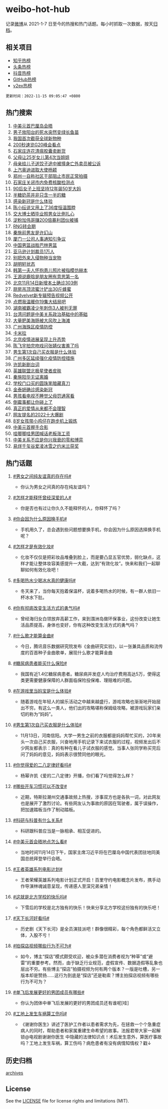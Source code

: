 # weibo-hot-hub

记录[微博](https://www.weibo.com)从 2021-1-7 日至今的热搜和热门话题。每小时抓取一次数据，按天[归档](archives)。

## 相关项目

- [知乎热榜](https://github.com/lonnyzhang423/zhihu-hot-hub)
- [头条热榜](https://github.com/lonnyzhang423/toutiao-hot-hub)
- [抖音热榜](https://github.com/lonnyzhang423/douyin-hot-hub)
- [GitHub热榜](https://github.com/lonnyzhang423/github-hot-hub)
- [v2ex热榜](https://github.com/lonnyzhang423/v2ex-hot-hub)


`更新时间：2022-11-15 09:05:47 +0800`

## 热门搜索

1. [中美元首巴厘岛会晤](https://m.weibo.cn/search?containerid=100103type%3D1%26t%3D10%26q%3D%23%E4%B8%AD%E7%BE%8E%E5%85%83%E9%A6%96%E5%B7%B4%E5%8E%98%E5%B2%9B%E4%BC%9A%E6%99%A4%23&stream_entry_id=51&isnewpage=1&extparam=seat%3D1%26cate%3D10103%26pos%3D0%26dgr%3D0%26filter_type%3Drealtimehot%26c_type%3D51%26display_time%3D1668474345%26pre_seqid%3D1668474345534011160281&luicode=10000011&lfid=106003type%253D25%2526t%253D3%2526disable_hot%253D1%2526filter_type%253Drealtimehot)
1. [男子放阳台的死水突然变绿长鱼苗](https://m.weibo.cn/search?containerid=100103type%3D1%26t%3D10%26q%3D%23%E7%94%B7%E5%AD%90%E6%94%BE%E9%98%B3%E5%8F%B0%E7%9A%84%E6%AD%BB%E6%B0%B4%E7%AA%81%E7%84%B6%E5%8F%98%E7%BB%BF%E9%95%BF%E9%B1%BC%E8%8B%97%23&stream_entry_id=31&isnewpage=1&extparam=seat%3D1%26lcate%3D5001%26filter_type%3Drealtimehot%26dgr%3D0%26c_type%3D31%26q%3D%2523%25E7%2594%25B7%25E5%25AD%2590%25E6%2594%25BE%25E9%2598%25B3%25E5%258F%25B0%25E7%259A%2584%25E6%25AD%25BB%25E6%25B0%25B4%25E7%25AA%2581%25E7%2584%25B6%25E5%258F%2598%25E7%25BB%25BF%25E9%2595%25BF%25E9%25B1%25BC%25E8%258B%2597%2523%26cate%3D5001%26pos%3D0%26band_rank%3D1%26flag%3D1%26realpos%3D1%26display_time%3D1668474345%26pre_seqid%3D1668474345534011160281&luicode=10000011&lfid=106003type%253D25%2526t%253D3%2526disable_hot%253D1%2526filter_type%253Drealtimehot)
1. [我国首次截获全球新物种](https://m.weibo.cn/search?containerid=100103type%3D1%26t%3D10%26q%3D%23%E6%88%91%E5%9B%BD%E9%A6%96%E6%AC%A1%E6%88%AA%E8%8E%B7%E5%85%A8%E7%90%83%E6%96%B0%E7%89%A9%E7%A7%8D%23&stream_entry_id=31&isnewpage=1&extparam=seat%3D1%26lcate%3D5001%26filter_type%3Drealtimehot%26dgr%3D0%26c_type%3D31%26q%3D%2523%25E6%2588%2591%25E5%259B%25BD%25E9%25A6%2596%25E6%25AC%25A1%25E6%2588%25AA%25E8%258E%25B7%25E5%2585%25A8%25E7%2590%2583%25E6%2596%25B0%25E7%2589%25A9%25E7%25A7%258D%2523%26cate%3D5001%26pos%3D1%26band_rank%3D2%26flag%3D2%26realpos%3D2%26display_time%3D1668474345%26pre_seqid%3D1668474345534011160281&luicode=10000011&lfid=106003type%253D25%2526t%253D3%2526disable_hot%253D1%2526filter_type%253Drealtimehot)
1. [200秒速览G20峰会看点](https://m.weibo.cn/search?containerid=100103type%3D1%26t%3D10%26q%3D%23200%E7%A7%92%E9%80%9F%E8%A7%88G20%E5%B3%B0%E4%BC%9A%E7%9C%8B%E7%82%B9%23&stream_entry_id=31&isnewpage=1&extparam=seat%3D1%26lcate%3D5001%26filter_type%3Drealtimehot%26dgr%3D0%26c_type%3D31%26q%3D%2523200%25E7%25A7%2592%25E9%2580%259F%25E8%25A7%2588G20%25E5%25B3%25B0%25E4%25BC%259A%25E7%259C%258B%25E7%2582%25B9%2523%26cate%3D5001%26pos%3D2%26band_rank%3D3%26flag%3D0%26realpos%3D3%26display_time%3D1668474345%26pre_seqid%3D1668474345534011160281&luicode=10000011&lfid=106003type%253D25%2526t%253D3%2526disable_hot%253D1%2526filter_type%253Drealtimehot)
1. [石家庄连花清瘟胶囊卖断货](https://m.weibo.cn/search?containerid=100103type%3D1%26t%3D10%26q%3D%23%E7%9F%B3%E5%AE%B6%E5%BA%84%E8%BF%9E%E8%8A%B1%E6%B8%85%E7%98%9F%E8%83%B6%E5%9B%8A%E5%8D%96%E6%96%AD%E8%B4%A7%23&stream_entry_id=31&isnewpage=1&extparam=seat%3D1%26lcate%3D5001%26filter_type%3Drealtimehot%26dgr%3D0%26c_type%3D31%26q%3D%2523%25E7%259F%25B3%25E5%25AE%25B6%25E5%25BA%2584%25E8%25BF%259E%25E8%258A%25B1%25E6%25B8%2585%25E7%2598%259F%25E8%2583%25B6%25E5%259B%258A%25E5%258D%2596%25E6%2596%25AD%25E8%25B4%25A7%2523%26cate%3D5001%26pos%3D3%26band_rank%3D4%26flag%3D1%26realpos%3D4%26display_time%3D1668474345%26pre_seqid%3D1668474345534011160281&luicode=10000011&lfid=106003type%253D25%2526t%253D3%2526disable_hot%253D1%2526filter_type%253Drealtimehot)
1. [父母让25岁女儿第4次当姐姐](https://m.weibo.cn/search?containerid=100103type%3D1%26t%3D10%26q%3D%23%E7%88%B6%E6%AF%8D%E8%AE%A925%E5%B2%81%E5%A5%B3%E5%84%BF%E7%AC%AC4%E6%AC%A1%E5%BD%93%E5%A7%90%E5%A7%90%23&stream_entry_id=31&isnewpage=1&extparam=seat%3D1%26lcate%3D5001%26filter_type%3Drealtimehot%26dgr%3D0%26c_type%3D31%26q%3D%2523%25E7%2588%25B6%25E6%25AF%258D%25E8%25AE%25A925%25E5%25B2%2581%25E5%25A5%25B3%25E5%2584%25BF%25E7%25AC%25AC4%25E6%25AC%25A1%25E5%25BD%2593%25E5%25A7%2590%25E5%25A7%2590%2523%26cate%3D5001%26pos%3D4%26band_rank%3D5%26flag%3D1%26realpos%3D5%26display_time%3D1668474345%26pre_seqid%3D1668474345534011160281&luicode=10000011&lfid=106003type%253D25%2526t%253D3%2526disable_hot%253D1%2526filter_type%253Drealtimehot)
1. [母亲给儿子送饺子途中被撞身亡外卖员被公诉](https://m.weibo.cn/search?containerid=100103type%3D1%26t%3D10%26q%3D%23%E6%AF%8D%E4%BA%B2%E7%BB%99%E5%84%BF%E5%AD%90%E9%80%81%E9%A5%BA%E5%AD%90%E9%80%94%E4%B8%AD%E8%A2%AB%E6%92%9E%E8%BA%AB%E4%BA%A1%E5%A4%96%E5%8D%96%E5%91%98%E8%A2%AB%E5%85%AC%E8%AF%89%23&stream_entry_id=31&isnewpage=1&extparam=seat%3D1%26lcate%3D5001%26filter_type%3Drealtimehot%26dgr%3D0%26c_type%3D31%26q%3D%2523%25E6%25AF%258D%25E4%25BA%25B2%25E7%25BB%2599%25E5%2584%25BF%25E5%25AD%2590%25E9%2580%2581%25E9%25A5%25BA%25E5%25AD%2590%25E9%2580%2594%25E4%25B8%25AD%25E8%25A2%25AB%25E6%2592%259E%25E8%25BA%25AB%25E4%25BA%25A1%25E5%25A4%2596%25E5%258D%2596%25E5%2591%2598%25E8%25A2%25AB%25E5%2585%25AC%25E8%25AF%2589%2523%26cate%3D5001%26pos%3D5%26band_rank%3D6%26flag%3D1%26realpos%3D6%26display_time%3D1668474345%26pre_seqid%3D1668474345534011160281&luicode=10000011&lfid=106003type%253D25%2526t%253D3%2526disable_hot%253D1%2526filter_type%253Drealtimehot)
1. [上汽奥迪进取大使杨颖](https://m.weibo.cn/search?containerid=100103type%3D1%26t%3D10%26q%3D%23%E4%B8%8A%E6%B1%BD%E5%A5%A5%E8%BF%AA%E8%BF%9B%E5%8F%96%E5%A4%A7%E4%BD%BF%E6%9D%A8%E9%A2%96%23&stream_entry_id=31&isnewpage=1&extparam=seat%3D1%26lcate%3D5001%26filter_type%3Drealtimehot%26dgr%3D0%26c_type%3D31%26adid%3D172396%26q%3D%2523%25E4%25B8%258A%25E6%25B1%25BD%25E5%25A5%25A5%25E8%25BF%25AA%25E8%25BF%259B%25E5%258F%2596%25E5%25A4%25A7%25E4%25BD%25BF%25E6%259D%25A8%25E9%25A2%2596%2523%26cate%3D5001%26pos%3D6%26topic_ad%3D1%26band_rank%3D7%26display_time%3D1668474345%26pre_seqid%3D1668474345534011160281&luicode=10000011&lfid=106003type%253D25%2526t%253D3%2526disable_hot%253D1%2526filter_type%253Drealtimehot)
1. [郑州一自称社区干部阻止市民正常拍摄](https://m.weibo.cn/search?containerid=100103type%3D1%26t%3D10%26q%3D%23%E9%83%91%E5%B7%9E%E4%B8%80%E8%87%AA%E7%A7%B0%E7%A4%BE%E5%8C%BA%E5%B9%B2%E9%83%A8%E9%98%BB%E6%AD%A2%E5%B8%82%E6%B0%91%E6%AD%A3%E5%B8%B8%E6%8B%8D%E6%91%84%23&stream_entry_id=31&isnewpage=1&extparam=seat%3D1%26lcate%3D5001%26filter_type%3Drealtimehot%26dgr%3D0%26c_type%3D31%26q%3D%2523%25E9%2583%2591%25E5%25B7%259E%25E4%25B8%2580%25E8%2587%25AA%25E7%25A7%25B0%25E7%25A4%25BE%25E5%258C%25BA%25E5%25B9%25B2%25E9%2583%25A8%25E9%2598%25BB%25E6%25AD%25A2%25E5%25B8%2582%25E6%25B0%2591%25E6%25AD%25A3%25E5%25B8%25B8%25E6%258B%258D%25E6%2591%2584%2523%26cate%3D5001%26pos%3D7%26band_rank%3D7%26flag%3D1%26realpos%3D7%26display_time%3D1668474345%26pre_seqid%3D1668474345534011160281&luicode=10000011&lfid=106003type%253D25%2526t%253D3%2526disable_hot%253D1%2526filter_type%253Drealtimehot)
1. [石家庄关闭市内免费核酸检测点](https://m.weibo.cn/search?containerid=100103type%3D1%26t%3D10%26q%3D%23%E7%9F%B3%E5%AE%B6%E5%BA%84%E5%85%B3%E9%97%AD%E5%B8%82%E5%86%85%E5%85%8D%E8%B4%B9%E6%A0%B8%E9%85%B8%E6%A3%80%E6%B5%8B%E7%82%B9%23&stream_entry_id=31&isnewpage=1&extparam=seat%3D1%26lcate%3D5001%26filter_type%3Drealtimehot%26dgr%3D0%26c_type%3D31%26q%3D%2523%25E7%259F%25B3%25E5%25AE%25B6%25E5%25BA%2584%25E5%2585%25B3%25E9%2597%25AD%25E5%25B8%2582%25E5%2586%2585%25E5%2585%258D%25E8%25B4%25B9%25E6%25A0%25B8%25E9%2585%25B8%25E6%25A3%2580%25E6%25B5%258B%25E7%2582%25B9%2523%26cate%3D5001%26pos%3D8%26band_rank%3D8%26flag%3D16%26realpos%3D8%26display_time%3D1668474345%26pre_seqid%3D1668474345534011160281&luicode=10000011&lfid=106003type%253D25%2526t%253D3%2526disable_hot%253D1%2526filter_type%253Drealtimehot)
1. [90后女子上班坚持12年装50岁大妈](https://m.weibo.cn/search?containerid=100103type%3D1%26t%3D10%26q%3D%2390%E5%90%8E%E5%A5%B3%E5%AD%90%E4%B8%8A%E7%8F%AD%E5%9D%9A%E6%8C%8112%E5%B9%B4%E8%A3%8550%E5%B2%81%E5%A4%A7%E5%A6%88%23&stream_entry_id=31&isnewpage=1&extparam=seat%3D1%26lcate%3D5001%26filter_type%3Drealtimehot%26dgr%3D0%26c_type%3D31%26q%3D%252390%25E5%2590%258E%25E5%25A5%25B3%25E5%25AD%2590%25E4%25B8%258A%25E7%258F%25AD%25E5%259D%259A%25E6%258C%258112%25E5%25B9%25B4%25E8%25A3%258550%25E5%25B2%2581%25E5%25A4%25A7%25E5%25A6%2588%2523%26cate%3D5001%26pos%3D9%26band_rank%3D9%26flag%3D0%26realpos%3D9%26display_time%3D1668474345%26pre_seqid%3D1668474345534011160281&luicode=10000011&lfid=106003type%253D25%2526t%253D3%2526disable_hot%253D1%2526filter_type%253Drealtimehot)
1. [半糖奶茶并非只含一半的糖](https://m.weibo.cn/search?containerid=100103type%3D1%26t%3D10%26q%3D%23%E5%8D%8A%E7%B3%96%E5%A5%B6%E8%8C%B6%E5%B9%B6%E9%9D%9E%E5%8F%AA%E5%90%AB%E4%B8%80%E5%8D%8A%E7%9A%84%E7%B3%96%23&stream_entry_id=31&isnewpage=1&extparam=seat%3D1%26lcate%3D5001%26filter_type%3Drealtimehot%26dgr%3D0%26c_type%3D31%26q%3D%2523%25E5%258D%258A%25E7%25B3%2596%25E5%25A5%25B6%25E8%258C%25B6%25E5%25B9%25B6%25E9%259D%259E%25E5%258F%25AA%25E5%2590%25AB%25E4%25B8%2580%25E5%258D%258A%25E7%259A%2584%25E7%25B3%2596%2523%26cate%3D5001%26pos%3D10%26band_rank%3D10%26flag%3D1%26realpos%3D10%26display_time%3D1668474345%26pre_seqid%3D1668474345534011160281&luicode=10000011&lfid=106003type%253D25%2526t%253D3%2526disable_hot%253D1%2526filter_type%253Drealtimehot)
1. [感染新冠是什么体验](https://m.weibo.cn/search?containerid=100103type%3D1%26t%3D10%26q%3D%23%E6%84%9F%E6%9F%93%E6%96%B0%E5%86%A0%E6%98%AF%E4%BB%80%E4%B9%88%E4%BD%93%E9%AA%8C%23&stream_entry_id=31&isnewpage=1&extparam=seat%3D1%26lcate%3D5001%26filter_type%3Drealtimehot%26dgr%3D0%26c_type%3D31%26q%3D%2523%25E6%2584%259F%25E6%259F%2593%25E6%2596%25B0%25E5%2586%25A0%25E6%2598%25AF%25E4%25BB%2580%25E4%25B9%2588%25E4%25BD%2593%25E9%25AA%258C%2523%26cate%3D5001%26pos%3D11%26band_rank%3D11%26flag%3D0%26realpos%3D11%26display_time%3D1668474345%26pre_seqid%3D1668474345534011160281&luicode=10000011&lfid=106003type%253D25%2526t%253D3%2526disable_hot%253D1%2526filter_type%253Drealtimehot)
1. [陈小纭说又用上了36度恒温围脖](https://m.weibo.cn/search?containerid=100103type%3D1%26t%3D10%26q%3D%23%E9%99%88%E5%B0%8F%E7%BA%AD%E8%AF%B4%E5%8F%88%E7%94%A8%E4%B8%8A%E4%BA%8636%E5%BA%A6%E6%81%92%E6%B8%A9%E5%9B%B4%E8%84%96%23&stream_entry_id=31&isnewpage=1&extparam=seat%3D1%26lcate%3D5001%26filter_type%3Drealtimehot%26dgr%3D0%26c_type%3D31%26q%3D%2523%25E9%2599%2588%25E5%25B0%258F%25E7%25BA%25AD%25E8%25AF%25B4%25E5%258F%2588%25E7%2594%25A8%25E4%25B8%258A%25E4%25BA%258636%25E5%25BA%25A6%25E6%2581%2592%25E6%25B8%25A9%25E5%259B%25B4%25E8%2584%2596%2523%26cate%3D5001%26pos%3D12%26band_rank%3D12%26flag%3D1%26realpos%3D12%26display_time%3D1668474345%26pre_seqid%3D1668474345534011160281&luicode=10000011&lfid=106003type%253D25%2526t%253D3%2526disable_hot%253D1%2526filter_type%253Drealtimehot)
1. [交大博士晒毕业照男女比例扎心](https://m.weibo.cn/search?containerid=100103type%3D1%26t%3D10%26q%3D%23%E4%BA%A4%E5%A4%A7%E5%8D%9A%E5%A3%AB%E6%99%92%E6%AF%95%E4%B8%9A%E7%85%A7%E7%94%B7%E5%A5%B3%E6%AF%94%E4%BE%8B%E6%89%8E%E5%BF%83%23&stream_entry_id=31&isnewpage=1&extparam=seat%3D1%26lcate%3D5001%26filter_type%3Drealtimehot%26dgr%3D0%26c_type%3D31%26q%3D%2523%25E4%25BA%25A4%25E5%25A4%25A7%25E5%258D%259A%25E5%25A3%25AB%25E6%2599%2592%25E6%25AF%2595%25E4%25B8%259A%25E7%2585%25A7%25E7%2594%25B7%25E5%25A5%25B3%25E6%25AF%2594%25E4%25BE%258B%25E6%2589%258E%25E5%25BF%2583%2523%26cate%3D5001%26pos%3D13%26band_rank%3D13%26flag%3D0%26realpos%3D13%26display_time%3D1668474345%26pre_seqid%3D1668474345534011160281&luicode=10000011&lfid=106003type%253D25%2526t%253D3%2526disable_hot%253D1%2526filter_type%253Drealtimehot)
1. [淀粉加伟哥赚200倍暴利团伙被捕](https://m.weibo.cn/search?containerid=100103type%3D1%26t%3D10%26q%3D%23%E6%B7%80%E7%B2%89%E5%8A%A0%E4%BC%9F%E5%93%A5%E8%B5%9A200%E5%80%8D%E6%9A%B4%E5%88%A9%E5%9B%A2%E4%BC%99%E8%A2%AB%E6%8D%95%23&stream_entry_id=31&isnewpage=1&extparam=seat%3D1%26lcate%3D5001%26filter_type%3Drealtimehot%26dgr%3D0%26c_type%3D31%26q%3D%2523%25E6%25B7%2580%25E7%25B2%2589%25E5%258A%25A0%25E4%25BC%259F%25E5%2593%25A5%25E8%25B5%259A200%25E5%2580%258D%25E6%259A%25B4%25E5%2588%25A9%25E5%259B%25A2%25E4%25BC%2599%25E8%25A2%25AB%25E6%258D%2595%2523%26cate%3D5001%26pos%3D14%26band_rank%3D14%26flag%3D0%26realpos%3D14%26display_time%3D1668474345%26pre_seqid%3D1668474345534011160281&luicode=10000011&lfid=106003type%253D25%2526t%253D3%2526disable_hot%253D1%2526filter_type%253Drealtimehot)
1. [RNG转会期](https://m.weibo.cn/search?containerid=100103type%3D1%26t%3D10%26q%3D%23RNG%E8%BD%AC%E4%BC%9A%E6%9C%9F%23&stream_entry_id=31&isnewpage=1&extparam=seat%3D1%26lcate%3D5001%26filter_type%3Drealtimehot%26dgr%3D0%26c_type%3D31%26q%3D%2523RNG%25E8%25BD%25AC%25E4%25BC%259A%25E6%259C%259F%2523%26cate%3D5001%26pos%3D15%26band_rank%3D15%26flag%3D0%26realpos%3D15%26display_time%3D1668474345%26pre_seqid%3D1668474345534011160281&luicode=10000011&lfid=106003type%253D25%2526t%253D3%2526disable_hot%253D1%2526filter_type%253Drealtimehot)
1. [秦施前男友是许幻山](https://m.weibo.cn/search?containerid=100103type%3D1%26t%3D10%26q%3D%23%E7%A7%A6%E6%96%BD%E5%89%8D%E7%94%B7%E5%8F%8B%E6%98%AF%E8%AE%B8%E5%B9%BB%E5%B1%B1%23&stream_entry_id=31&isnewpage=1&extparam=seat%3D1%26lcate%3D5001%26filter_type%3Drealtimehot%26dgr%3D0%26c_type%3D31%26q%3D%2523%25E7%25A7%25A6%25E6%2596%25BD%25E5%2589%258D%25E7%2594%25B7%25E5%258F%258B%25E6%2598%25AF%25E8%25AE%25B8%25E5%25B9%25BB%25E5%25B1%25B1%2523%26cate%3D5001%26pos%3D16%26band_rank%3D16%26flag%3D0%26realpos%3D16%26display_time%3D1668474345%26pre_seqid%3D1668474345534011160281&luicode=10000011&lfid=106003type%253D25%2526t%253D3%2526disable_hot%253D1%2526filter_type%253Drealtimehot)
1. [厦门一公司人事通知引争议](https://m.weibo.cn/search?containerid=100103type%3D1%26t%3D10%26q%3D%23%E5%8E%A6%E9%97%A8%E4%B8%80%E5%85%AC%E5%8F%B8%E4%BA%BA%E4%BA%8B%E9%80%9A%E7%9F%A5%E5%BC%95%E4%BA%89%E8%AE%AE%23&stream_entry_id=31&isnewpage=1&extparam=seat%3D1%26lcate%3D5001%26filter_type%3Drealtimehot%26dgr%3D0%26c_type%3D31%26q%3D%2523%25E5%258E%25A6%25E9%2597%25A8%25E4%25B8%2580%25E5%2585%25AC%25E5%258F%25B8%25E4%25BA%25BA%25E4%25BA%258B%25E9%2580%259A%25E7%259F%25A5%25E5%25BC%2595%25E4%25BA%2589%25E8%25AE%25AE%2523%26cate%3D5001%26pos%3D17%26band_rank%3D17%26flag%3D0%26realpos%3D17%26display_time%3D1668474345%26pre_seqid%3D1668474345534011160281&luicode=10000011&lfid=106003type%253D25%2526t%253D3%2526disable_hot%253D1%2526filter_type%253Drealtimehot)
1. [中国男篮战胜巴林男篮](https://m.weibo.cn/search?containerid=100103type%3D1%26t%3D10%26q%3D%23%E4%B8%AD%E5%9B%BD%E7%94%B7%E7%AF%AE%E6%88%98%E8%83%9C%E5%B7%B4%E6%9E%97%E7%94%B7%E7%AF%AE%23&stream_entry_id=31&isnewpage=1&extparam=seat%3D1%26lcate%3D5001%26filter_type%3Drealtimehot%26dgr%3D0%26c_type%3D31%26q%3D%2523%25E4%25B8%25AD%25E5%259B%25BD%25E7%2594%25B7%25E7%25AF%25AE%25E6%2588%2598%25E8%2583%259C%25E5%25B7%25B4%25E6%259E%2597%25E7%2594%25B7%25E7%25AF%25AE%2523%26cate%3D5001%26pos%3D18%26band_rank%3D18%26flag%3D0%26realpos%3D18%26display_time%3D1668474345%26pre_seqid%3D1668474345534011160281&luicode=10000011&lfid=106003type%253D25%2526t%253D3%2526disable_hot%253D1%2526filter_type%253Drealtimehot)
1. [亚马逊计划裁员1万人](https://m.weibo.cn/search?containerid=100103type%3D1%26t%3D10%26q%3D%23%E4%BA%9A%E9%A9%AC%E9%80%8A%E8%AE%A1%E5%88%92%E8%A3%81%E5%91%981%E4%B8%87%E4%BA%BA%23&stream_entry_id=31&isnewpage=1&extparam=seat%3D1%26lcate%3D5001%26filter_type%3Drealtimehot%26dgr%3D0%26c_type%3D31%26q%3D%2523%25E4%25BA%259A%25E9%25A9%25AC%25E9%2580%258A%25E8%25AE%25A1%25E5%2588%2592%25E8%25A3%2581%25E5%2591%25981%25E4%25B8%2587%25E4%25BA%25BA%2523%26cate%3D5001%26pos%3D19%26band_rank%3D19%26flag%3D1%26realpos%3D19%26display_time%3D1668474345%26pre_seqid%3D1668474345534011160281&luicode=10000011&lfid=106003type%253D25%2526t%253D3%2526disable_hot%253D1%2526filter_type%253Drealtimehot)
1. [别把外来入侵物种当宠物](https://m.weibo.cn/search?containerid=100103type%3D1%26t%3D10%26q%3D%23%E5%88%AB%E6%8A%8A%E5%A4%96%E6%9D%A5%E5%85%A5%E4%BE%B5%E7%89%A9%E7%A7%8D%E5%BD%93%E5%AE%A0%E7%89%A9%23&stream_entry_id=31&isnewpage=1&extparam=seat%3D1%26lcate%3D5001%26filter_type%3Drealtimehot%26dgr%3D0%26c_type%3D31%26q%3D%2523%25E5%2588%25AB%25E6%258A%258A%25E5%25A4%2596%25E6%259D%25A5%25E5%2585%25A5%25E4%25BE%25B5%25E7%2589%25A9%25E7%25A7%258D%25E5%25BD%2593%25E5%25AE%25A0%25E7%2589%25A9%2523%26cate%3D5001%26pos%3D20%26band_rank%3D20%26flag%3D1%26realpos%3D20%26display_time%3D1668474345%26pre_seqid%3D1668474345534011160281&luicode=10000011&lfid=106003type%253D25%2526t%253D3%2526disable_hot%253D1%2526filter_type%253Drealtimehot)
1. [胡明轩状态](https://m.weibo.cn/search?containerid=100103type%3D1%26t%3D10%26q%3D%23%E8%83%A1%E6%98%8E%E8%BD%A9%E7%8A%B6%E6%80%81%23&stream_entry_id=31&isnewpage=1&extparam=seat%3D1%26lcate%3D5001%26filter_type%3Drealtimehot%26dgr%3D0%26c_type%3D31%26q%3D%2523%25E8%2583%25A1%25E6%2598%258E%25E8%25BD%25A9%25E7%258A%25B6%25E6%2580%2581%2523%26cate%3D5001%26pos%3D21%26band_rank%3D21%26flag%3D1%26realpos%3D21%26display_time%3D1668474345%26pre_seqid%3D1668474345534011160281&luicode=10000011&lfid=106003type%253D25%2526t%253D3%2526disable_hot%253D1%2526filter_type%253Drealtimehot)
1. [韩第一夫人怀抱患儿照片被指模仿赫本](https://m.weibo.cn/search?containerid=100103type%3D1%26t%3D10%26q%3D%23%E9%9F%A9%E7%AC%AC%E4%B8%80%E5%A4%AB%E4%BA%BA%E6%80%80%E6%8A%B1%E6%82%A3%E5%84%BF%E7%85%A7%E7%89%87%E8%A2%AB%E6%8C%87%E6%A8%A1%E4%BB%BF%E8%B5%AB%E6%9C%AC%23&stream_entry_id=31&isnewpage=1&extparam=seat%3D1%26lcate%3D5001%26filter_type%3Drealtimehot%26dgr%3D0%26c_type%3D31%26q%3D%2523%25E9%259F%25A9%25E7%25AC%25AC%25E4%25B8%2580%25E5%25A4%25AB%25E4%25BA%25BA%25E6%2580%2580%25E6%258A%25B1%25E6%2582%25A3%25E5%2584%25BF%25E7%2585%25A7%25E7%2589%2587%25E8%25A2%25AB%25E6%258C%2587%25E6%25A8%25A1%25E4%25BB%25BF%25E8%25B5%25AB%25E6%259C%25AC%2523%26cate%3D5001%26pos%3D22%26band_rank%3D22%26flag%3D0%26realpos%3D22%26display_time%3D1668474345%26pre_seqid%3D1668474345534011160281&luicode=10000011&lfid=106003type%253D25%2526t%253D3%2526disable_hot%253D1%2526filter_type%253Drealtimehot)
1. [王源说鹿晗是朋友圈有意思第一名](https://m.weibo.cn/search?containerid=100103type%3D1%26t%3D10%26q%3D%23%E7%8E%8B%E6%BA%90%E8%AF%B4%E9%B9%BF%E6%99%97%E6%98%AF%E6%9C%8B%E5%8F%8B%E5%9C%88%E6%9C%89%E6%84%8F%E6%80%9D%E7%AC%AC%E4%B8%80%E5%90%8D%23&stream_entry_id=31&isnewpage=1&extparam=seat%3D1%26lcate%3D5001%26filter_type%3Drealtimehot%26dgr%3D0%26c_type%3D31%26q%3D%2523%25E7%258E%258B%25E6%25BA%2590%25E8%25AF%25B4%25E9%25B9%25BF%25E6%2599%2597%25E6%2598%25AF%25E6%259C%258B%25E5%258F%258B%25E5%259C%2588%25E6%259C%2589%25E6%2584%258F%25E6%2580%259D%25E7%25AC%25AC%25E4%25B8%2580%25E5%2590%258D%2523%26cate%3D5001%26pos%3D23%26band_rank%3D23%26flag%3D2%26realpos%3D23%26display_time%3D1668474345%26pre_seqid%3D1668474345534011160281&luicode=10000011&lfid=106003type%253D25%2526t%253D3%2526disable_hot%253D1%2526filter_type%253Drealtimehot)
1. [北京11月14日新增本土确诊303例](https://m.weibo.cn/search?containerid=100103type%3D1%26t%3D10%26q%3D%23%E5%8C%97%E4%BA%AC11%E6%9C%8814%E6%97%A5%E6%96%B0%E5%A2%9E%E6%9C%AC%E5%9C%9F%E7%A1%AE%E8%AF%8A303%E4%BE%8B%23&stream_entry_id=31&isnewpage=1&extparam=seat%3D1%26lcate%3D5001%26filter_type%3Drealtimehot%26dgr%3D0%26c_type%3D31%26q%3D%2523%25E5%258C%2597%25E4%25BA%25AC11%25E6%259C%258814%25E6%2597%25A5%25E6%2596%25B0%25E5%25A2%259E%25E6%259C%25AC%25E5%259C%259F%25E7%25A1%25AE%25E8%25AF%258A303%25E4%25BE%258B%2523%26cate%3D5001%26pos%3D24%26band_rank%3D24%26flag%3D1%26realpos%3D24%26display_time%3D1668474345%26pre_seqid%3D1668474345534011160281&luicode=10000011&lfid=106003type%253D25%2526t%253D3%2526disable_hot%253D1%2526filter_type%253Drealtimehot)
1. [厨房吊顶流蜜汁铲出30斤蜂蜜](https://m.weibo.cn/search?containerid=100103type%3D1%26t%3D10%26q%3D%23%E5%8E%A8%E6%88%BF%E5%90%8A%E9%A1%B6%E6%B5%81%E8%9C%9C%E6%B1%81%E9%93%B2%E5%87%BA30%E6%96%A4%E8%9C%82%E8%9C%9C%23&stream_entry_id=31&isnewpage=1&extparam=seat%3D1%26lcate%3D5001%26filter_type%3Drealtimehot%26dgr%3D0%26c_type%3D31%26q%3D%2523%25E5%258E%25A8%25E6%2588%25BF%25E5%2590%258A%25E9%25A1%25B6%25E6%25B5%2581%25E8%259C%259C%25E6%25B1%2581%25E9%2593%25B2%25E5%2587%25BA30%25E6%2596%25A4%25E8%259C%2582%25E8%259C%259C%2523%26cate%3D5001%26pos%3D25%26band_rank%3D25%26flag%3D0%26realpos%3D25%26display_time%3D1668474345%26pre_seqid%3D1668474345534011160281&luicode=10000011&lfid=106003type%253D25%2526t%253D3%2526disable_hot%253D1%2526filter_type%253Drealtimehot)
1. [Redvelvet新专辑预告视频公开](https://m.weibo.cn/search?containerid=100103type%3D1%26t%3D10%26q%3D%23Redvelvet%E6%96%B0%E4%B8%93%E8%BE%91%E9%A2%84%E5%91%8A%E8%A7%86%E9%A2%91%E5%85%AC%E5%BC%80%23&stream_entry_id=31&isnewpage=1&extparam=seat%3D1%26lcate%3D5001%26filter_type%3Drealtimehot%26dgr%3D0%26c_type%3D31%26q%3D%2523Redvelvet%25E6%2596%25B0%25E4%25B8%2593%25E8%25BE%2591%25E9%25A2%2584%25E5%2591%258A%25E8%25A7%2586%25E9%25A2%2591%25E5%2585%25AC%25E5%25BC%2580%2523%26cate%3D5001%26pos%3D26%26band_rank%3D26%26flag%3D1%26realpos%3D26%26display_time%3D1668474345%26pre_seqid%3D1668474345534011160281&luicode=10000011&lfid=106003type%253D25%2526t%253D3%2526disable_hot%253D1%2526filter_type%253Drealtimehot)
1. [点燃我温暖你19集大结局吧](https://m.weibo.cn/search?containerid=100103type%3D1%26t%3D10%26q%3D%23%E7%82%B9%E7%87%83%E6%88%91%E6%B8%A9%E6%9A%96%E4%BD%A019%E9%9B%86%E5%A4%A7%E7%BB%93%E5%B1%80%E5%90%A7%23&stream_entry_id=31&isnewpage=1&extparam=seat%3D1%26lcate%3D5001%26filter_type%3Drealtimehot%26dgr%3D0%26c_type%3D31%26q%3D%2523%25E7%2582%25B9%25E7%2587%2583%25E6%2588%2591%25E6%25B8%25A9%25E6%259A%2596%25E4%25BD%25A019%25E9%259B%2586%25E5%25A4%25A7%25E7%25BB%2593%25E5%25B1%2580%25E5%2590%25A7%2523%26cate%3D5001%26pos%3D27%26band_rank%3D27%26flag%3D0%26realpos%3D27%26display_time%3D1668474345%26pre_seqid%3D1668474345534011160281&luicode=10000011&lfid=106003type%253D25%2526t%253D3%2526disable_hot%253D1%2526filter_type%253Drealtimehot)
1. [湖南被霸凌少年刺伤3人被判无罪](https://m.weibo.cn/search?containerid=100103type%3D1%26t%3D10%26q%3D%23%E6%B9%96%E5%8D%97%E8%A2%AB%E9%9C%B8%E5%87%8C%E5%B0%91%E5%B9%B4%E5%88%BA%E4%BC%A43%E4%BA%BA%E8%A2%AB%E5%88%A4%E6%97%A0%E7%BD%AA%23&stream_entry_id=31&isnewpage=1&extparam=seat%3D1%26lcate%3D5001%26filter_type%3Drealtimehot%26dgr%3D0%26c_type%3D31%26q%3D%2523%25E6%25B9%2596%25E5%258D%2597%25E8%25A2%25AB%25E9%259C%25B8%25E5%2587%258C%25E5%25B0%2591%25E5%25B9%25B4%25E5%2588%25BA%25E4%25BC%25A43%25E4%25BA%25BA%25E8%25A2%25AB%25E5%2588%25A4%25E6%2597%25A0%25E7%25BD%25AA%2523%26cate%3D5001%26pos%3D28%26band_rank%3D28%26flag%3D0%26realpos%3D28%26display_time%3D1668474345%26pre_seqid%3D1668474345534011160281&luicode=10000011&lfid=106003type%253D25%2526t%253D3%2526disable_hot%253D1%2526filter_type%253Drealtimehot)
1. [台湾问题是中美关系政治基础中的基础](https://m.weibo.cn/search?containerid=100103type%3D1%26t%3D10%26q%3D%23%E5%8F%B0%E6%B9%BE%E9%97%AE%E9%A2%98%E6%98%AF%E4%B8%AD%E7%BE%8E%E5%85%B3%E7%B3%BB%E6%94%BF%E6%B2%BB%E5%9F%BA%E7%A1%80%E4%B8%AD%E7%9A%84%E5%9F%BA%E7%A1%80%23&stream_entry_id=31&isnewpage=1&extparam=seat%3D1%26lcate%3D5001%26filter_type%3Drealtimehot%26dgr%3D0%26c_type%3D31%26q%3D%2523%25E5%258F%25B0%25E6%25B9%25BE%25E9%2597%25AE%25E9%25A2%2598%25E6%2598%25AF%25E4%25B8%25AD%25E7%25BE%258E%25E5%2585%25B3%25E7%25B3%25BB%25E6%2594%25BF%25E6%25B2%25BB%25E5%259F%25BA%25E7%25A1%2580%25E4%25B8%25AD%25E7%259A%2584%25E5%259F%25BA%25E7%25A1%2580%2523%26cate%3D5001%26pos%3D29%26band_rank%3D29%26flag%3D0%26realpos%3D29%26display_time%3D1668474345%26pre_seqid%3D1668474345534011160281&luicode=10000011&lfid=106003type%253D25%2526t%253D3%2526disable_hot%253D1%2526filter_type%253Drealtimehot)
1. [大量肥美海肠被大风吹上海滩](https://m.weibo.cn/search?containerid=100103type%3D1%26t%3D10%26q%3D%23%E5%A4%A7%E9%87%8F%E8%82%A5%E7%BE%8E%E6%B5%B7%E8%82%A0%E8%A2%AB%E5%A4%A7%E9%A3%8E%E5%90%B9%E4%B8%8A%E6%B5%B7%E6%BB%A9%23&stream_entry_id=31&isnewpage=1&extparam=seat%3D1%26lcate%3D5001%26filter_type%3Drealtimehot%26dgr%3D0%26c_type%3D31%26q%3D%2523%25E5%25A4%25A7%25E9%2587%258F%25E8%2582%25A5%25E7%25BE%258E%25E6%25B5%25B7%25E8%2582%25A0%25E8%25A2%25AB%25E5%25A4%25A7%25E9%25A3%258E%25E5%2590%25B9%25E4%25B8%258A%25E6%25B5%25B7%25E6%25BB%25A9%2523%26cate%3D5001%26pos%3D30%26band_rank%3D30%26flag%3D0%26realpos%3D30%26display_time%3D1668474345%26pre_seqid%3D1668474345534011160281&luicode=10000011&lfid=106003type%253D25%2526t%253D3%2526disable_hot%253D1%2526filter_type%253Drealtimehot)
1. [广州海珠区疫情防控](https://m.weibo.cn/search?containerid=100103type%3D1%26t%3D10%26q%3D%23%E5%B9%BF%E5%B7%9E%E6%B5%B7%E7%8F%A0%E5%8C%BA%E7%96%AB%E6%83%85%E9%98%B2%E6%8E%A7%23&stream_entry_id=31&isnewpage=1&extparam=seat%3D1%26lcate%3D5001%26filter_type%3Drealtimehot%26dgr%3D0%26c_type%3D31%26q%3D%2523%25E5%25B9%25BF%25E5%25B7%259E%25E6%25B5%25B7%25E7%258F%25A0%25E5%258C%25BA%25E7%2596%25AB%25E6%2583%2585%25E9%2598%25B2%25E6%258E%25A7%2523%26cate%3D5001%26pos%3D31%26band_rank%3D31%26flag%3D0%26realpos%3D31%26display_time%3D1668474345%26pre_seqid%3D1668474345534011160281&luicode=10000011&lfid=106003type%253D25%2526t%253D3%2526disable_hot%253D1%2526filter_type%253Drealtimehot)
1. [卡米拉](https://m.weibo.cn/search?containerid=100103type%3D1%26t%3D10%26q%3D%E5%8D%A1%E7%B1%B3%E6%8B%89&stream_entry_id=31&isnewpage=1&extparam=seat%3D1%26lcate%3D5001%26filter_type%3Drealtimehot%26dgr%3D0%26c_type%3D31%26q%3D%25E5%258D%25A1%25E7%25B1%25B3%25E6%258B%2589%26cate%3D5001%26pos%3D32%26band_rank%3D32%26flag%3D0%26realpos%3D32%26display_time%3D1668474345%26pre_seqid%3D1668474345534011160281&luicode=10000011&lfid=106003type%253D25%2526t%253D3%2526disable_hot%253D1%2526filter_type%253Drealtimehot)
1. [北京疫情进展呈现上升态势](https://m.weibo.cn/search?containerid=100103type%3D1%26t%3D10%26q%3D%23%E5%8C%97%E4%BA%AC%E7%96%AB%E6%83%85%E8%BF%9B%E5%B1%95%E5%91%88%E7%8E%B0%E4%B8%8A%E5%8D%87%E6%80%81%E5%8A%BF%23&stream_entry_id=31&isnewpage=1&extparam=seat%3D1%26lcate%3D5001%26filter_type%3Drealtimehot%26dgr%3D0%26c_type%3D31%26q%3D%2523%25E5%258C%2597%25E4%25BA%25AC%25E7%2596%25AB%25E6%2583%2585%25E8%25BF%259B%25E5%25B1%2595%25E5%2591%2588%25E7%258E%25B0%25E4%25B8%258A%25E5%258D%2587%25E6%2580%2581%25E5%258A%25BF%2523%26cate%3D5001%26pos%3D33%26band_rank%3D33%26flag%3D0%26realpos%3D33%26display_time%3D1668474345%26pre_seqid%3D1668474345534011160281&luicode=10000011&lfid=106003type%253D25%2526t%253D3%2526disable_hot%253D1%2526filter_type%253Drealtimehot)
1. [陈飞宇拍完吻戏问张婧仪害羞了吗](https://m.weibo.cn/search?containerid=100103type%3D1%26t%3D10%26q%3D%23%E9%99%88%E9%A3%9E%E5%AE%87%E6%8B%8D%E5%AE%8C%E5%90%BB%E6%88%8F%E9%97%AE%E5%BC%A0%E5%A9%A7%E4%BB%AA%E5%AE%B3%E7%BE%9E%E4%BA%86%E5%90%97%23&stream_entry_id=31&isnewpage=1&extparam=seat%3D1%26lcate%3D5001%26filter_type%3Drealtimehot%26dgr%3D0%26c_type%3D31%26q%3D%2523%25E9%2599%2588%25E9%25A3%259E%25E5%25AE%2587%25E6%258B%258D%25E5%25AE%258C%25E5%2590%25BB%25E6%2588%258F%25E9%2597%25AE%25E5%25BC%25A0%25E5%25A9%25A7%25E4%25BB%25AA%25E5%25AE%25B3%25E7%25BE%259E%25E4%25BA%2586%25E5%2590%2597%2523%26cate%3D5001%26pos%3D34%26band_rank%3D34%26flag%3D0%26realpos%3D34%26display_time%3D1668474345%26pre_seqid%3D1668474345534011160281&luicode=10000011&lfid=106003type%253D25%2526t%253D3%2526disable_hot%253D1%2526filter_type%253Drealtimehot)
1. [男生第1次自己买衣服是什么体验](https://m.weibo.cn/search?containerid=100103type%3D1%26t%3D10%26q%3D%23%E7%94%B7%E7%94%9F%E7%AC%AC1%E6%AC%A1%E8%87%AA%E5%B7%B1%E4%B9%B0%E8%A1%A3%E6%9C%8D%E6%98%AF%E4%BB%80%E4%B9%88%E4%BD%93%E9%AA%8C%23&stream_entry_id=31&isnewpage=1&extparam=seat%3D1%26lcate%3D5001%26filter_type%3Drealtimehot%26dgr%3D0%26c_type%3D31%26q%3D%2523%25E7%2594%25B7%25E7%2594%259F%25E7%25AC%25AC1%25E6%25AC%25A1%25E8%2587%25AA%25E5%25B7%25B1%25E4%25B9%25B0%25E8%25A1%25A3%25E6%259C%258D%25E6%2598%25AF%25E4%25BB%2580%25E4%25B9%2588%25E4%25BD%2593%25E9%25AA%258C%2523%26cate%3D5001%26pos%3D35%26band_rank%3D35%26flag%3D0%26realpos%3D35%26display_time%3D1668474345%26pre_seqid%3D1668474345534011160281&luicode=10000011&lfid=106003type%253D25%2526t%253D3%2526disable_hot%253D1%2526filter_type%253Drealtimehot)
1. [广州多区延续强化疫情防控措施](https://m.weibo.cn/search?containerid=100103type%3D1%26t%3D10%26q%3D%23%E5%B9%BF%E5%B7%9E%E5%A4%9A%E5%8C%BA%E5%BB%B6%E7%BB%AD%E5%BC%BA%E5%8C%96%E7%96%AB%E6%83%85%E9%98%B2%E6%8E%A7%E6%8E%AA%E6%96%BD%23&stream_entry_id=31&isnewpage=1&extparam=seat%3D1%26lcate%3D5001%26filter_type%3Drealtimehot%26dgr%3D0%26c_type%3D31%26q%3D%2523%25E5%25B9%25BF%25E5%25B7%259E%25E5%25A4%259A%25E5%258C%25BA%25E5%25BB%25B6%25E7%25BB%25AD%25E5%25BC%25BA%25E5%258C%2596%25E7%2596%25AB%25E6%2583%2585%25E9%2598%25B2%25E6%258E%25A7%25E6%258E%25AA%25E6%2596%25BD%2523%26cate%3D5001%26pos%3D36%26band_rank%3D36%26flag%3D0%26realpos%3D36%26display_time%3D1668474345%26pre_seqid%3D1668474345534011160281&luicode=10000011&lfid=106003type%253D25%2526t%253D3%2526disable_hot%253D1%2526filter_type%253Drealtimehot)
1. [许凯新剧台词](https://m.weibo.cn/search?containerid=100103type%3D1%26t%3D10%26q%3D%23%E8%AE%B8%E5%87%AF%E6%96%B0%E5%89%A7%E5%8F%B0%E8%AF%8D%23&stream_entry_id=31&isnewpage=1&extparam=seat%3D1%26lcate%3D5001%26filter_type%3Drealtimehot%26dgr%3D0%26c_type%3D31%26q%3D%2523%25E8%25AE%25B8%25E5%2587%25AF%25E6%2596%25B0%25E5%2589%25A7%25E5%258F%25B0%25E8%25AF%258D%2523%26cate%3D5001%26pos%3D37%26band_rank%3D37%26flag%3D1%26realpos%3D37%26display_time%3D1668474345%26pre_seqid%3D1668474345534011160281&luicode=10000011&lfid=106003type%253D25%2526t%253D3%2526disable_hot%253D1%2526filter_type%253Drealtimehot)
1. [英雄联盟北极星使者皮肤](https://m.weibo.cn/search?containerid=100103type%3D1%26t%3D10%26q%3D%23%E8%8B%B1%E9%9B%84%E8%81%94%E7%9B%9F%E5%8C%97%E6%9E%81%E6%98%9F%E4%BD%BF%E8%80%85%E7%9A%AE%E8%82%A4%23&stream_entry_id=31&isnewpage=1&extparam=seat%3D1%26lcate%3D5001%26filter_type%3Drealtimehot%26dgr%3D0%26c_type%3D31%26q%3D%2523%25E8%258B%25B1%25E9%259B%2584%25E8%2581%2594%25E7%259B%259F%25E5%258C%2597%25E6%259E%2581%25E6%2598%259F%25E4%25BD%25BF%25E8%2580%2585%25E7%259A%25AE%25E8%2582%25A4%2523%26cate%3D5001%26pos%3D38%26band_rank%3D38%26flag%3D1%26realpos%3D38%26display_time%3D1668474345%26pre_seqid%3D1668474345534011160281&luicode=10000011&lfid=106003type%253D25%2526t%253D3%2526disable_hot%253D1%2526filter_type%253Drealtimehot)
1. [秦施阳华无证离婚](https://m.weibo.cn/search?containerid=100103type%3D1%26t%3D10%26q%3D%23%E7%A7%A6%E6%96%BD%E9%98%B3%E5%8D%8E%E6%97%A0%E8%AF%81%E7%A6%BB%E5%A9%9A%23&stream_entry_id=31&isnewpage=1&extparam=seat%3D1%26lcate%3D5001%26filter_type%3Drealtimehot%26dgr%3D0%26c_type%3D31%26q%3D%2523%25E7%25A7%25A6%25E6%2596%25BD%25E9%2598%25B3%25E5%258D%258E%25E6%2597%25A0%25E8%25AF%2581%25E7%25A6%25BB%25E5%25A9%259A%2523%26cate%3D5001%26pos%3D39%26band_rank%3D39%26flag%3D0%26realpos%3D39%26display_time%3D1668474345%26pre_seqid%3D1668474345534011160281&luicode=10000011&lfid=106003type%253D25%2526t%253D3%2526disable_hot%253D1%2526filter_type%253Drealtimehot)
1. [学校门口买的圆珠笔暗藏真刀](https://m.weibo.cn/search?containerid=100103type%3D1%26t%3D10%26q%3D%23%E5%AD%A6%E6%A0%A1%E9%97%A8%E5%8F%A3%E4%B9%B0%E7%9A%84%E5%9C%86%E7%8F%A0%E7%AC%94%E6%9A%97%E8%97%8F%E7%9C%9F%E5%88%80%23&stream_entry_id=31&isnewpage=1&extparam=seat%3D1%26lcate%3D5001%26filter_type%3Drealtimehot%26dgr%3D0%26c_type%3D31%26q%3D%2523%25E5%25AD%25A6%25E6%25A0%25A1%25E9%2597%25A8%25E5%258F%25A3%25E4%25B9%25B0%25E7%259A%2584%25E5%259C%2586%25E7%258F%25A0%25E7%25AC%2594%25E6%259A%2597%25E8%2597%258F%25E7%259C%259F%25E5%2588%2580%2523%26cate%3D5001%26pos%3D40%26band_rank%3D40%26flag%3D0%26realpos%3D40%26display_time%3D1668474345%26pre_seqid%3D1668474345534011160281&luicode=10000011&lfid=106003type%253D25%2526t%253D3%2526disable_hot%253D1%2526filter_type%253Drealtimehot)
1. [金泰妍确诊感染新冠](https://m.weibo.cn/search?containerid=100103type%3D1%26t%3D10%26q%3D%23%E9%87%91%E6%B3%B0%E5%A6%8D%E7%A1%AE%E8%AF%8A%E6%84%9F%E6%9F%93%E6%96%B0%E5%86%A0%23&stream_entry_id=31&isnewpage=1&extparam=seat%3D1%26lcate%3D5001%26filter_type%3Drealtimehot%26dgr%3D0%26c_type%3D31%26q%3D%2523%25E9%2587%2591%25E6%25B3%25B0%25E5%25A6%258D%25E7%25A1%25AE%25E8%25AF%258A%25E6%2584%259F%25E6%259F%2593%25E6%2596%25B0%25E5%2586%25A0%2523%26cate%3D5001%26pos%3D41%26band_rank%3D41%26flag%3D0%26realpos%3D41%26display_time%3D1668474345%26pre_seqid%3D1668474345534011160281&luicode=10000011&lfid=106003type%253D25%2526t%253D3%2526disable_hot%253D1%2526filter_type%253Drealtimehot)
1. [男孩看电视不睡觉父母罚通宵看](https://m.weibo.cn/search?containerid=100103type%3D1%26t%3D10%26q%3D%23%E7%94%B7%E5%AD%A9%E7%9C%8B%E7%94%B5%E8%A7%86%E4%B8%8D%E7%9D%A1%E8%A7%89%E7%88%B6%E6%AF%8D%E7%BD%9A%E9%80%9A%E5%AE%B5%E7%9C%8B%23&stream_entry_id=31&isnewpage=1&extparam=seat%3D1%26lcate%3D5001%26filter_type%3Drealtimehot%26dgr%3D0%26c_type%3D31%26q%3D%2523%25E7%2594%25B7%25E5%25AD%25A9%25E7%259C%258B%25E7%2594%25B5%25E8%25A7%2586%25E4%25B8%258D%25E7%259D%25A1%25E8%25A7%2589%25E7%2588%25B6%25E6%25AF%258D%25E7%25BD%259A%25E9%2580%259A%25E5%25AE%25B5%25E7%259C%258B%2523%26cate%3D5001%26pos%3D42%26band_rank%3D42%26flag%3D1%26realpos%3D42%26display_time%3D1668474345%26pre_seqid%3D1668474345534011160281&luicode=10000011&lfid=106003type%253D25%2526t%253D3%2526disable_hot%253D1%2526filter_type%253Drealtimehot)
1. [倒霉事都让你碰上了](https://m.weibo.cn/search?containerid=100103type%3D1%26t%3D10%26q%3D%23%E5%80%92%E9%9C%89%E4%BA%8B%E9%83%BD%E8%AE%A9%E4%BD%A0%E7%A2%B0%E4%B8%8A%E4%BA%86%23&stream_entry_id=31&isnewpage=1&extparam=seat%3D1%26lcate%3D5001%26filter_type%3Drealtimehot%26dgr%3D0%26c_type%3D31%26q%3D%2523%25E5%2580%2592%25E9%259C%2589%25E4%25BA%258B%25E9%2583%25BD%25E8%25AE%25A9%25E4%25BD%25A0%25E7%25A2%25B0%25E4%25B8%258A%25E4%25BA%2586%2523%26cate%3D5001%26pos%3D43%26band_rank%3D43%26flag%3D1%26realpos%3D43%26display_time%3D1668474345%26pre_seqid%3D1668474345534011160281&luicode=10000011&lfid=106003type%253D25%2526t%253D3%2526disable_hot%253D1%2526filter_type%253Drealtimehot)
1. [真正的爱情从来都不会理智](https://m.weibo.cn/search?containerid=100103type%3D1%26t%3D10%26q%3D%23%E7%9C%9F%E6%AD%A3%E7%9A%84%E7%88%B1%E6%83%85%E4%BB%8E%E6%9D%A5%E9%83%BD%E4%B8%8D%E4%BC%9A%E7%90%86%E6%99%BA%23&stream_entry_id=31&isnewpage=1&extparam=seat%3D1%26lcate%3D5001%26filter_type%3Drealtimehot%26dgr%3D0%26c_type%3D31%26q%3D%2523%25E7%259C%259F%25E6%25AD%25A3%25E7%259A%2584%25E7%2588%25B1%25E6%2583%2585%25E4%25BB%258E%25E6%259D%25A5%25E9%2583%25BD%25E4%25B8%258D%25E4%25BC%259A%25E7%2590%2586%25E6%2599%25BA%2523%26cate%3D5001%26pos%3D44%26band_rank%3D44%26flag%3D0%26realpos%3D44%26display_time%3D1668474345%26pre_seqid%3D1668474345534011160281&luicode=10000011&lfid=106003type%253D25%2526t%253D3%2526disable_hot%253D1%2526filter_type%253Drealtimehot)
1. [网友提名的2022十大爆剧](https://m.weibo.cn/search?containerid=100103type%3D1%26t%3D10%26q%3D%23%E7%BD%91%E5%8F%8B%E6%8F%90%E5%90%8D%E7%9A%842022%E5%8D%81%E5%A4%A7%E7%88%86%E5%89%A7%23&stream_entry_id=31&isnewpage=1&extparam=seat%3D1%26lcate%3D5001%26filter_type%3Drealtimehot%26dgr%3D0%26c_type%3D31%26q%3D%2523%25E7%25BD%2591%25E5%258F%258B%25E6%258F%2590%25E5%2590%258D%25E7%259A%25842022%25E5%258D%2581%25E5%25A4%25A7%25E7%2588%2586%25E5%2589%25A7%2523%26cate%3D5001%26pos%3D45%26band_rank%3D45%26flag%3D0%26realpos%3D45%26display_time%3D1668474345%26pre_seqid%3D1668474345534011160281&luicode=10000011&lfid=106003type%253D25%2526t%253D3%2526disable_hot%253D1%2526filter_type%253Drealtimehot)
1. [8岁女孩带小鸡仔在跑步机上锻炼](https://m.weibo.cn/search?containerid=100103type%3D1%26t%3D10%26q%3D%238%E5%B2%81%E5%A5%B3%E5%AD%A9%E5%B8%A6%E5%B0%8F%E9%B8%A1%E4%BB%94%E5%9C%A8%E8%B7%91%E6%AD%A5%E6%9C%BA%E4%B8%8A%E9%94%BB%E7%82%BC%23&stream_entry_id=31&isnewpage=1&extparam=seat%3D1%26lcate%3D5001%26filter_type%3Drealtimehot%26dgr%3D0%26c_type%3D31%26q%3D%25238%25E5%25B2%2581%25E5%25A5%25B3%25E5%25AD%25A9%25E5%25B8%25A6%25E5%25B0%258F%25E9%25B8%25A1%25E4%25BB%2594%25E5%259C%25A8%25E8%25B7%2591%25E6%25AD%25A5%25E6%259C%25BA%25E4%25B8%258A%25E9%2594%25BB%25E7%2582%25BC%2523%26cate%3D5001%26pos%3D46%26band_rank%3D46%26flag%3D0%26realpos%3D46%26display_time%3D1668474345%26pre_seqid%3D1668474345534011160281&luicode=10000011&lfid=106003type%253D25%2526t%253D3%2526disable_hot%253D1%2526filter_type%253Drealtimehot)
1. [中美元首握手合影](https://m.weibo.cn/search?containerid=100103type%3D1%26t%3D10%26q%3D%23%E4%B8%AD%E7%BE%8E%E5%85%83%E9%A6%96%E6%8F%A1%E6%89%8B%E5%90%88%E5%BD%B1%23&stream_entry_id=31&isnewpage=1&extparam=seat%3D1%26lcate%3D5001%26filter_type%3Drealtimehot%26dgr%3D0%26c_type%3D31%26q%3D%2523%25E4%25B8%25AD%25E7%25BE%258E%25E5%2585%2583%25E9%25A6%2596%25E6%258F%25A1%25E6%2589%258B%25E5%2590%2588%25E5%25BD%25B1%2523%26cate%3D5001%26pos%3D47%26band_rank%3D47%26flag%3D0%26realpos%3D47%26display_time%3D1668474345%26pre_seqid%3D1668474345534011160281&luicode=10000011&lfid=106003type%253D25%2526t%253D3%2526disable_hot%253D1%2526filter_type%253Drealtimehot)
1. [哇唧唧哇男团喊话老板涨工资](https://m.weibo.cn/search?containerid=100103type%3D1%26t%3D10%26q%3D%23%E5%93%87%E5%94%A7%E5%94%A7%E5%93%87%E7%94%B7%E5%9B%A2%E5%96%8A%E8%AF%9D%E8%80%81%E6%9D%BF%E6%B6%A8%E5%B7%A5%E8%B5%84%23&stream_entry_id=31&isnewpage=1&extparam=seat%3D1%26lcate%3D5001%26filter_type%3Drealtimehot%26dgr%3D0%26c_type%3D31%26q%3D%2523%25E5%2593%2587%25E5%2594%25A7%25E5%2594%25A7%25E5%2593%2587%25E7%2594%25B7%25E5%259B%25A2%25E5%2596%258A%25E8%25AF%259D%25E8%2580%2581%25E6%259D%25BF%25E6%25B6%25A8%25E5%25B7%25A5%25E8%25B5%2584%2523%26cate%3D5001%26pos%3D48%26band_rank%3D48%26flag%3D0%26realpos%3D48%26display_time%3D1668474345%26pre_seqid%3D1668474345534011160281&luicode=10000011&lfid=106003type%253D25%2526t%253D3%2526disable_hot%253D1%2526filter_type%253Drealtimehot)
1. [中美关系不应是你兴我衰的零和博弈](https://m.weibo.cn/search?containerid=100103type%3D1%26t%3D10%26q%3D%23%E4%B8%AD%E7%BE%8E%E5%85%B3%E7%B3%BB%E4%B8%8D%E5%BA%94%E6%98%AF%E4%BD%A0%E5%85%B4%E6%88%91%E8%A1%B0%E7%9A%84%E9%9B%B6%E5%92%8C%E5%8D%9A%E5%BC%88%23&stream_entry_id=31&isnewpage=1&extparam=seat%3D1%26lcate%3D5001%26filter_type%3Drealtimehot%26dgr%3D0%26c_type%3D31%26q%3D%2523%25E4%25B8%25AD%25E7%25BE%258E%25E5%2585%25B3%25E7%25B3%25BB%25E4%25B8%258D%25E5%25BA%2594%25E6%2598%25AF%25E4%25BD%25A0%25E5%2585%25B4%25E6%2588%2591%25E8%25A1%25B0%25E7%259A%2584%25E9%259B%25B6%25E5%2592%258C%25E5%258D%259A%25E5%25BC%2588%2523%26cate%3D5001%26pos%3D49%26band_rank%3D49%26flag%3D0%26realpos%3D49%26display_time%3D1668474345%26pre_seqid%3D1668474345534011160281&luicode=10000011&lfid=106003type%253D25%2526t%253D3%2526disable_hot%253D1%2526filter_type%253Drealtimehot)
1. [易烊千玺谷爱凌冰雪之约米兰获奖](https://m.weibo.cn/search?containerid=100103type%3D1%26t%3D10%26q%3D%23%E6%98%93%E7%83%8A%E5%8D%83%E7%8E%BA%E8%B0%B7%E7%88%B1%E5%87%8C%E5%86%B0%E9%9B%AA%E4%B9%8B%E7%BA%A6%E7%B1%B3%E5%85%B0%E8%8E%B7%E5%A5%96%23&stream_entry_id=31&isnewpage=1&extparam=seat%3D1%26lcate%3D5001%26filter_type%3Drealtimehot%26dgr%3D0%26c_type%3D31%26q%3D%2523%25E6%2598%2593%25E7%2583%258A%25E5%258D%2583%25E7%258E%25BA%25E8%25B0%25B7%25E7%2588%25B1%25E5%2587%258C%25E5%2586%25B0%25E9%259B%25AA%25E4%25B9%258B%25E7%25BA%25A6%25E7%25B1%25B3%25E5%2585%25B0%25E8%258E%25B7%25E5%25A5%2596%2523%26cate%3D5001%26pos%3D50%26band_rank%3D50%26flag%3D0%26realpos%3D50%26display_time%3D1668474345%26pre_seqid%3D1668474345534011160281&luicode=10000011&lfid=106003type%253D25%2526t%253D3%2526disable_hot%253D1%2526filter_type%253Drealtimehot)

## 热门话题

1. [#男女之间纯友谊真的存在吗#](https://m.weibo.cn/search?containerid=231522type%3D1%26t%3D10%26q%3D%23%E7%94%B7%E5%A5%B3%E4%B9%8B%E9%97%B4%E7%BA%AF%E5%8F%8B%E8%B0%8A%E7%9C%9F%E7%9A%84%E5%AD%98%E5%9C%A8%E5%90%97%23&stream_entry_id=128&isnewpage=1&extparam=seat%3D1%26dgr%3D0%26lcate%3D5004%26pos%3D1-0-0%26unitid%3D1668425149389%26cate%3D5004%26c_type%3D128%26display_time%3D1668474347%26pre_seqid%3D1668474347053911145139&luicode=10000011&lfid=231648_-_4)
    - 你认为男女之间真的存在纯友谊吗？

1. [#怎样才能释怀曾经深爱的人#](https://m.weibo.cn/search?containerid=231522type%3D1%26t%3D10%26q%3D%23%E6%80%8E%E6%A0%B7%E6%89%8D%E8%83%BD%E9%87%8A%E6%80%80%E6%9B%BE%E7%BB%8F%E6%B7%B1%E7%88%B1%E7%9A%84%E4%BA%BA%23&stream_entry_id=128&isnewpage=1&extparam=seat%3D1%26dgr%3D0%26lcate%3D5004%26pos%3D1-0-1%26unitid%3D1668416762853%26cate%3D5004%26c_type%3D128%26display_time%3D1668474347%26pre_seqid%3D1668474347053911145139&luicode=10000011&lfid=231648_-_4)
    - 你是否也有过让你久久不能释怀的人，你释怀了吗？

1. [#你会因为什么原因换手机#](https://m.weibo.cn/search?containerid=231522type%3D1%26t%3D10%26q%3D%23%E4%BD%A0%E4%BC%9A%E5%9B%A0%E4%B8%BA%E4%BB%80%E4%B9%88%E5%8E%9F%E5%9B%A0%E6%8D%A2%E6%89%8B%E6%9C%BA%23&stream_entry_id=128&isnewpage=1&extparam=seat%3D1%26dgr%3D0%26lcate%3D5004%26pos%3D1-0-2%26unitid%3D1668411351512%26cate%3D5004%26c_type%3D128%26display_time%3D1668474347%26pre_seqid%3D1668474347053911145139&luicode=10000011&lfid=231648_-_4)
    - 手机用久了，总会遇到些问题想要换手机，你会因为什么原因选择换手机呢？

1. [#怎样才是有效化妆#](https://m.weibo.cn/search?containerid=231522type%3D1%26t%3D10%26q%3D%23%E6%80%8E%E6%A0%B7%E6%89%8D%E6%98%AF%E6%9C%89%E6%95%88%E5%8C%96%E5%A6%86%23&stream_entry_id=128&isnewpage=1&extparam=seat%3D1%26dgr%3D0%26lcate%3D5004%26pos%3D1-0-3%26unitid%3D1668421249821%26cate%3D5004%26c_type%3D128%26display_time%3D1668474347%26pre_seqid%3D1668474347053911145139&luicode=10000011&lfid=231648_-_4)
    - 化妆不仅仅是把彩妆品堆叠到脸上，而是要凸显五官优势，弱化缺点，这样才能让整体妆容美感提升一大截，达到“有效化妆”。快来和我们一起聊聊如何有效化妆吧！

1. [#多喝热水少喝冰水真的健康吗#](https://m.weibo.cn/search?containerid=231522type%3D1%26t%3D10%26q%3D%23%E5%A4%9A%E5%96%9D%E7%83%AD%E6%B0%B4%E5%B0%91%E5%96%9D%E5%86%B0%E6%B0%B4%E7%9C%9F%E7%9A%84%E5%81%A5%E5%BA%B7%E5%90%97%23&stream_entry_id=128&isnewpage=1&extparam=seat%3D1%26dgr%3D0%26lcate%3D5004%26pos%3D1-0-4%26unitid%3D1668354338312%26cate%3D5004%26c_type%3D128%26display_time%3D1668474347%26pre_seqid%3D1668474347053911145139&luicode=10000011&lfid=231648_-_4)
    - 冬天来了，当你每天抱着保温杯，说着多喝热水的时候，有一群人依旧一杯冰水下肚。

1. [#你有彻底改变生活方式的勇气吗#](https://m.weibo.cn/search?containerid=231522type%3D1%26t%3D10%26q%3D%23%E4%BD%A0%E6%9C%89%E5%BD%BB%E5%BA%95%E6%94%B9%E5%8F%98%E7%94%9F%E6%B4%BB%E6%96%B9%E5%BC%8F%E7%9A%84%E5%8B%87%E6%B0%94%E5%90%97%23&stream_entry_id=128&isnewpage=1&extparam=seat%3D1%26dgr%3D0%26lcate%3D5004%26pos%3D1-0-5%26unitid%3D1668311434269%26cate%3D5004%26c_type%3D128%26display_time%3D1668474347%26pre_seqid%3D1668474347053911145139&luicode=10000011&lfid=231648_-_4)
    - 曾经海归女白领放弃高薪工作，来到涠洲岛做环保事业，这份改变让她生活品质提高，身体也变好，你有这种改变生活方式的勇气吗？

1. [#什么歌才能算金曲#](https://m.weibo.cn/search?containerid=231522type%3D1%26t%3D10%26q%3D%23%E4%BB%80%E4%B9%88%E6%AD%8C%E6%89%8D%E8%83%BD%E7%AE%97%E9%87%91%E6%9B%B2%23&stream_entry_id=128&isnewpage=1&extparam=seat%3D1%26dgr%3D0%26lcate%3D5004%26pos%3D1-0-6%26unitid%3D1668425449862%26cate%3D5004%26c_type%3D128%26display_time%3D1668474347%26pre_seqid%3D1668474347053911145139&luicode=10000011&lfid=231648_-_4)
    - 今日，腾讯音乐数据研究院发布《金曲研究实验》，以一张兼具品质和流传度的百首种子金曲歌单，展现什么歌才能算金曲

1. [#糖尿病患者能买什么保险#](https://m.weibo.cn/search?containerid=231522type%3D1%26t%3D10%26q%3D%23%E7%B3%96%E5%B0%BF%E7%97%85%E6%82%A3%E8%80%85%E8%83%BD%E4%B9%B0%E4%BB%80%E4%B9%88%E4%BF%9D%E9%99%A9%23&stream_entry_id=128&isnewpage=1&extparam=seat%3D1%26dgr%3D0%26lcate%3D5004%26pos%3D1-0-7%26unitid%3D1668409545451%26cate%3D5004%26c_type%3D128%26display_time%3D1668474347%26pre_seqid%3D1668474347053911145139&luicode=10000011&lfid=231648_-_4)
    - 我国有近1.4亿糖尿病患者。糖尿病并发症人均治疗费用高达5万，使得这类更需要健康保障的人群面临保险投保难、理赔难的问题。

1. [#在游戏里当妈宝是什么体验#](https://m.weibo.cn/search?containerid=231522type%3D1%26t%3D10%26q%3D%23%E5%9C%A8%E6%B8%B8%E6%88%8F%E9%87%8C%E5%BD%93%E5%A6%88%E5%AE%9D%E6%98%AF%E4%BB%80%E4%B9%88%E4%BD%93%E9%AA%8C%23&stream_entry_id=128&isnewpage=1&extparam=seat%3D1%26dgr%3D0%26lcate%3D5004%26pos%3D1-0-8%26unitid%3D1668312635279%26cate%3D5004%26c_type%3D128%26display_time%3D1668474347%26pre_seqid%3D1668474347053911145139&luicode=10000011&lfid=231648_-_4)
    - 随着游戏在年轻人的娱乐活动之中越来越盛行，游戏攻略也渐渐地开始层出不穷。有这么一类人，他们出的攻略堪称保姆级攻略，被游戏玩家们亲切的称为“妈妈”。

1. [#男生第1次自己买衣服是什么体验#](https://m.weibo.cn/search?containerid=231522type%3D1%26t%3D10%26q%3D%23%E7%94%B7%E7%94%9F%E7%AC%AC1%E6%AC%A1%E8%87%AA%E5%B7%B1%E4%B9%B0%E8%A1%A3%E6%9C%8D%E6%98%AF%E4%BB%80%E4%B9%88%E4%BD%93%E9%AA%8C%23&stream_entry_id=128&isnewpage=1&extparam=seat%3D1%26dgr%3D0%26lcate%3D5004%26pos%3D1-0-9%26unitid%3D1668415249635%26cate%3D5004%26c_type%3D128%26display_time%3D1668474347%26pre_seqid%3D1668474347053911145139&luicode=10000011&lfid=231648_-_4)
    - 11月13日，河南信阳。大学一男生之前的衣服都是妈妈帮忙买的，20年来头一次自己买衣服，兴奋地用手机记录下来试衣服的过程，视频发出后不少网友都表示：真的有种在看儿子试衣服的感觉。当事人张同学称买完后问了妈妈的意见，妈妈表示很赞同他的眼光。

1. [#你觉得爱的二八定律好看吗#](https://m.weibo.cn/search?containerid=231522type%3D1%26t%3D10%26q%3D%23%E4%BD%A0%E8%A7%89%E5%BE%97%E7%88%B1%E7%9A%84%E4%BA%8C%E5%85%AB%E5%AE%9A%E5%BE%8B%E5%A5%BD%E7%9C%8B%E5%90%97%23&stream_entry_id=128&isnewpage=1&extparam=seat%3D1%26dgr%3D0%26lcate%3D5004%26pos%3D1-0-10%26unitid%3D1668423652009%26cate%3D5004%26c_type%3D128%26display_time%3D1668474347%26pre_seqid%3D1668474347053911145139&luicode=10000011&lfid=231648_-_4)
    - 杨幂许凯《爱的二八定律》开播，你们看了吗觉得怎么样？

1. [#哪些开车习惯可以不改变#](https://m.weibo.cn/search?containerid=231522type%3D1%26t%3D10%26q%3D%23%E5%93%AA%E4%BA%9B%E5%BC%80%E8%BD%A6%E4%B9%A0%E6%83%AF%E5%8F%AF%E4%BB%A5%E4%B8%8D%E6%94%B9%E5%8F%98%23&stream_entry_id=128&isnewpage=1&extparam=seat%3D1%26dgr%3D0%26lcate%3D5004%26pos%3D1-0-11%26unitid%3D1668438363735%26cate%3D5004%26c_type%3D128%26display_time%3D1668474347%26pre_seqid%3D1668474347053911145139&luicode=10000011&lfid=231648_-_4)
    - 近期，特斯拉潮州交通事故频上热搜，涉事双方也是各执一词，对此网友也是展开了激烈讨论。有些网友认为事故的原因在驾驶者，属于误操作，把加速踏板当作了制动踏板。

1. [#科研与科普有什么关系#](https://m.weibo.cn/search?containerid=231522type%3D1%26t%3D10%26q%3D%23%E7%A7%91%E7%A0%94%E4%B8%8E%E7%A7%91%E6%99%AE%E6%9C%89%E4%BB%80%E4%B9%88%E5%85%B3%E7%B3%BB%23&stream_entry_id=128&isnewpage=1&extparam=seat%3D1%26dgr%3D0%26lcate%3D5004%26pos%3D1-0-12%26unitid%3D1668426651442%26cate%3D5004%26c_type%3D128%26display_time%3D1668474347%26pre_seqid%3D1668474347053911145139&luicode=10000011&lfid=231648_-_4)
    - 科研跟科普应当是一脉相承、相互促进的。

1. [#中美元首会晤地点怎么看#](https://m.weibo.cn/search?containerid=231522type%3D1%26t%3D10%26q%3D%23%E4%B8%AD%E7%BE%8E%E5%85%83%E9%A6%96%E4%BC%9A%E6%99%A4%E5%9C%B0%E7%82%B9%E6%80%8E%E4%B9%88%E7%9C%8B%23&stream_entry_id=128&isnewpage=1&extparam=seat%3D1%26dgr%3D0%26lcate%3D5004%26pos%3D1-0-13%26unitid%3D1668415571752%26cate%3D5004%26c_type%3D128%26display_time%3D1668474347%26pre_seqid%3D1668474347053911145139&luicode=10000011&lfid=231648_-_4)
    - 当地时间11月14日下午，国家主席习近平将在巴厘岛中国代表团驻地同美国总统拜登举行会晤。

1. [#王者英雄系列电影计划#](https://m.weibo.cn/search?containerid=231522type%3D1%26t%3D10%26q%3D%23%E7%8E%8B%E8%80%85%E8%8B%B1%E9%9B%84%E7%B3%BB%E5%88%97%E7%94%B5%E5%BD%B1%E8%AE%A1%E5%88%92%23&stream_entry_id=128&isnewpage=1&extparam=seat%3D1%26dgr%3D0%26lcate%3D5004%26pos%3D1-0-14%26unitid%3D1668265842908%26cate%3D5004%26c_type%3D128%26display_time%3D1668474347%26pre_seqid%3D1668474347053911145139&luicode=10000011&lfid=231648_-_4)
    - 王者荣耀英雄系列电影计划正式开启！百里守约电影概念片发布，携手动作导演林魂诚意呈现，传递感人至深兄弟亲情！

1. [#这就是北方学校的快乐吗#](https://m.weibo.cn/search?containerid=231522type%3D1%26t%3D10%26q%3D%23%E8%BF%99%E5%B0%B1%E6%98%AF%E5%8C%97%E6%96%B9%E5%AD%A6%E6%A0%A1%E7%9A%84%E5%BF%AB%E4%B9%90%E5%90%97%23&stream_entry_id=128&isnewpage=1&extparam=seat%3D1%26dgr%3D0%26lcate%3D5004%26pos%3D1-0-15%26unitid%3D1668425749952%26cate%3D5004%26c_type%3D128%26display_time%3D1668474347%26pre_seqid%3D1668474347053911145139&luicode=10000011&lfid=231648_-_4)
    - 下雪后的学校是北方独有的快乐！快来分享北方学校这份独有的快乐吧！

1. [#天下长河好看吗#](https://m.weibo.cn/search?containerid=231522type%3D1%26t%3D10%26q%3D%23%E5%A4%A9%E4%B8%8B%E9%95%BF%E6%B2%B3%E5%A5%BD%E7%9C%8B%E5%90%97%23&stream_entry_id=128&isnewpage=1&extparam=seat%3D1%26dgr%3D0%26lcate%3D5004%26pos%3D1-0-16%26unitid%3D1668420049879%26cate%3D5004%26c_type%3D128%26display_time%3D1668474347%26pre_seqid%3D1668474347053911145139&luicode=10000011&lfid=231648_-_4)
    - 历史剧《天下长河》是全员演技派吧！群像很精彩，每个角色都鲜活又立体，入股不亏！

1. [#拍探店视频哪些行为不可为#](https://m.weibo.cn/search?containerid=231522type%3D1%26t%3D10%26q%3D%23%E6%8B%8D%E6%8E%A2%E5%BA%97%E8%A7%86%E9%A2%91%E5%93%AA%E4%BA%9B%E8%A1%8C%E4%B8%BA%E4%B8%8D%E5%8F%AF%E4%B8%BA%23&stream_entry_id=128&isnewpage=1&extparam=seat%3D1%26dgr%3D0%26lcate%3D5004%26pos%3D1-0-17%26unitid%3D1668395142766%26cate%3D5004%26c_type%3D128%26display_time%3D1668474347%26pre_seqid%3D1668474347053911145139&luicode=10000011&lfid=231648_-_4)
    - 如今，博主“探店”模式颇受欢迎，被众多潜在消费者视为“种草”或“避雷”的重要参考。然而，由于缺乏行业规范，虚假宣传、数据造假等乱象也层出不穷。有些博主“探店”拍摄视频为何有两个版本？一版是吐槽，另一版本却是赞扬……这行为到底是“探店”还是勒索？博主拍探店视频有哪些行为不可为？

1. [#单飞后发展更好的男团成员有哪些#](https://m.weibo.cn/search?containerid=231522type%3D1%26t%3D10%26q%3D%23%E5%8D%95%E9%A3%9E%E5%90%8E%E5%8F%91%E5%B1%95%E6%9B%B4%E5%A5%BD%E7%9A%84%E7%94%B7%E5%9B%A2%E6%88%90%E5%91%98%E6%9C%89%E5%93%AA%E4%BA%9B%23&stream_entry_id=128&isnewpage=1&extparam=seat%3D1%26dgr%3D0%26lcate%3D5004%26pos%3D1-0-18%26unitid%3D1668429363494%26cate%3D5004%26c_type%3D128%26display_time%3D1668474347%26pre_seqid%3D1668474347053911145139&luicode=10000011&lfid=231648_-_4)
    - 你认为团体中单飞后发展的更好的男团成员还有谁呢[哇]

1. [#工地上发生车祸算工伤吗#](https://m.weibo.cn/search?containerid=231522type%3D1%26t%3D10%26q%3D%23%E5%B7%A5%E5%9C%B0%E4%B8%8A%E5%8F%91%E7%94%9F%E8%BD%A6%E7%A5%B8%E7%AE%97%E5%B7%A5%E4%BC%A4%E5%90%97%23&stream_entry_id=128&isnewpage=1&extparam=seat%3D1%26dgr%3D0%26lcate%3D5004%26pos%3D1-0-19%26unitid%3D1668413154136%26cate%3D5004%26c_type%3D128%26display_time%3D1668474347%26pre_seqid%3D1668474347053911145139&luicode=10000011&lfid=231648_-_4)
    - 《谢谢你医生》讲述了医护工作者以患者需求为先，在拯救一个个急重症病人的同时，帮助患者和家属重建生命希望的故事。法报君带大家一起解锁@电视剧谢谢你医生 中隐藏的法律知识点！术后发生意外，算医疗事故吗？工地上发生车祸，算工伤吗？病危患者有没有病情知情权？戳↓


## 历史归档

[archives](archives)

## License

See the [LICENSE](LICENSE) file for license rights and limitations (MIT).
